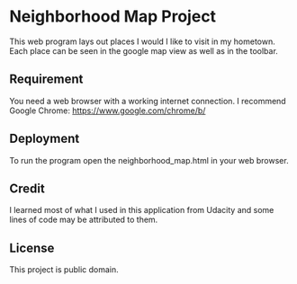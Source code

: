 # Neighborhood Map Project
This web program lays out places I would I like to visit in my hometown.
Each place can be seen in the google map view as well as in the toolbar.

## Requirement
You need a web browser with a working internet connection.
I recommend Google Chrome:
https://www.google.com/chrome/b/

## Deployment
To run the program open the neighborhood_map.html in your web browser.

## Credit
I learned most of what I used in this application from Udacity and some lines
of code may be attributed to them.

## License
This project is public domain.
